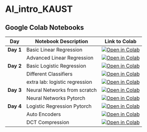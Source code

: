 # AI_intro_KAUST

## Google Colab Notebooks

| Day       | Notebook Description             | Link to Colab                                                                 |
|-----------|----------------------------------|------------------------------------------------------------------------------|
| **Day 1** | Basic Linear Regression   | [![Open in Colab](https://colab.research.google.com/assets/colab-badge.svg)](https://colab.research.google.com/github/Yaqoub2/AI_intro_KAUST/blob/main/day1_Linear_Regression_Basics.ipynb) |
|           | Advanced Linear Regression   | [![Open in Colab](https://colab.research.google.com/assets/colab-badge.svg)](https://colab.research.google.com/github/Yaqoub2/AI_intro_KAUST/blob/main/day1_Lab_Linear_Regression_Advanced.ipynb) |
| **Day 2** | Basic Logistic Regression       | [![Open in Colab](https://colab.research.google.com/assets/colab-badge.svg)](https://colab.research.google.com/github/Yaqoub2/AI_intro_KAUST/blob/main/day2_Logistic_Regression_Basics.ipynb) |
|           | Different Classifiers      | [![Open in Colab](https://colab.research.google.com/assets/colab-badge.svg)](https://colab.research.google.com/github/Yaqoub2/AI_intro_KAUST/blob/main/day2_Lab_Classification_Advanced.ipynb) |
|           | extra lab: logistic regression     | [![Open in Colab](https://colab.research.google.com/assets/colab-badge.svg)](https://colab.research.google.com/github/Yaqoub2/AI_intro_KAUST/blob/main/Xlab_logistic_regression(ex).ipynb) |
| **Day 3** | Neural Networks from scratch  | [![Open in Colab](https://colab.research.google.com/assets/colab-badge.svg)](https://colab.research.google.com/github/Yaqoub2/AI_intro_KAUST/blob/main/day3_NN_Numpy_MNIST.ipynb) |
|           | Neural Networks Pytorch  | [![Open in Colab](https://colab.research.google.com/assets/colab-badge.svg)](https://colab.research.google.com/github/Yaqoub2/AI_intro_KAUST/blob/main/day3_NN_Pytorch_MNIST.ipynb) |
| **Day 4** | Logistic Regression Pytorch         | [![Open in Colab](https://colab.research.google.com/assets/colab-badge.svg)](https://colab.research.google.com/github/Yaqoub2/AI_intro_KAUST/blob/main/day4_Logistic_Regression_Pytorch_Breast_Cancer.ipynb) |
|           | Auto Encoders         | [![Open in Colab](https://colab.research.google.com/assets/colab-badge.svg)](https://colab.research.google.com/github/Yaqoub2/AI_intro_KAUST/blob/main/day4_Pytorch_Linear_NN_MNIST_AutoEncoder.ipynb) |
|           | DCT Compression        | [![Open in Colab](https://colab.research.google.com/assets/colab-badge.svg)](https://colab.research.google.com/github/Yaqoub2/AI_intro_KAUST/blob/main/day4_DCT_Compression_Numpy.ipynb) |
